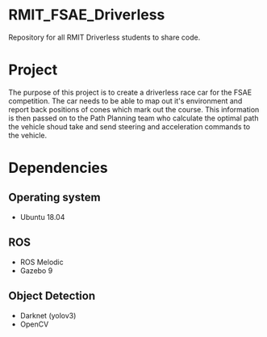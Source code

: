 # RMIT_FSAE_Driverless
Repository for all RMIT Driverless students to share code.

# Project
The purpose of this project is to create a driverless race car for the FSAE competition. The car needs to be able to map out it's environment and report back positions of cones which mark out the course. This information is then passed on to the Path Planning team who calculate the optimal path the vehicle shoud take and send steering and acceleration commands to the vehicle.

# Dependencies
## Operating system
- Ubuntu 18.04

## ROS
- ROS Melodic
- Gazebo 9

## Object Detection
- Darknet (yolov3)
- OpenCV
